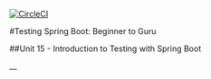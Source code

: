 [![CircleCI](https://circleci.com/gh/artshishkin/tsbb-sfg-brewery/tree/circleci-project-setup.svg?style=svg)](https://circleci.com/gh/artshishkin/tsbb-sfg-brewery/tree/circleci-project-setup)

#Testing Spring Boot: Beginner to Guru

##Unit 15 - Introduction to Testing with Spring Boot

__
